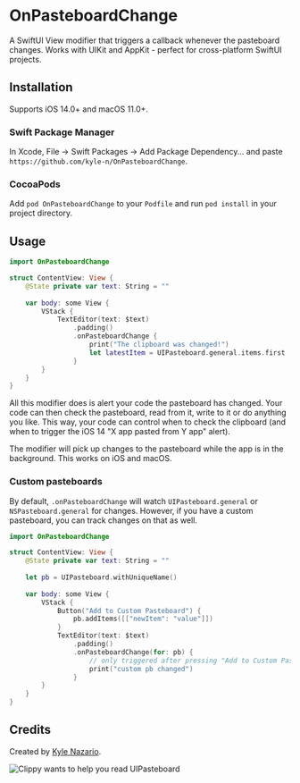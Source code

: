 # OnPasteboardChange

A SwiftUI View modifier that triggers a callback whenever the pasteboard changes. Works with UIKit and AppKit - perfect for cross-platform SwiftUI projects.

## Installation

Supports iOS 14.0+ and macOS 11.0+.

### Swift Package Manager

In Xcode, File -> Swift Packages -> Add Package Dependency... and paste `https://github.com/kyle-n/OnPasteboardChange`.

### CocoaPods

Add `pod OnPasteboardChange` to your `Podfile` and run `pod install` in your project directory.

## Usage

```swift
import OnPasteboardChange

struct ContentView: View {
    @State private var text: String = ""
    
    var body: some View {
        VStack {
            TextEditor(text: $text)
                .padding()
                .onPasteboardChange {
                    print("The clipboard was changed!")
                    let latestItem = UIPasteboard.general.items.first
                }
        }
    }
}
```

All this modifier does is alert your code the pasteboard has changed. Your code can then check the pasteboard, read from it, write to it or do anything you like. This way, your code can control when to check the clipboard (and when to trigger the iOS 14 "X app pasted from Y app" alert).

The modifier will pick up changes to the pasteboard while the app is in the background. This works on iOS and macOS. 

### Custom pasteboards

By default, `.onPasteboardChange` will watch `UIPasteboard.general` or `NSPasteboard.general` for changes. However, if you have a custom pasteboard, you can track changes on that as well. 

```swift
import OnPasteboardChange

struct ContentView: View {
    @State private var text: String = ""
    
    let pb = UIPasteboard.withUniqueName()
    
    var body: some View {
        VStack {
            Button("Add to Custom Pasteboard") {
                pb.addItems([["newItem": "value"]])
            }
            TextEditor(text: $text)
                .padding()
                .onPasteboardChange(for: pb) {
                    // only triggered after pressing "Add to Custom Pasteboard"
                    print("custom pb changed")
                }
        }
    }
}
```

## Credits

Created by [Kyle Nazario](https://twitter.com/kbn_au).

<img align="middle" src="https://github.com/kyle-n/OnPasteboardChange/raw/main/Tests/clippy.png" alt="Clippy wants to help you read UIPasteboard">